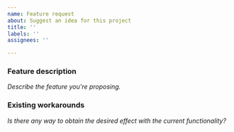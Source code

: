 ```yaml
---
name: Feature request
about: Suggest an idea for this project
title: ''
labels: ''
assignees: ''

---
```


### Feature description

_Describe the feature you're proposing._

### Existing workarounds

_Is there any way to obtain the desired effect with the current functionality?_
